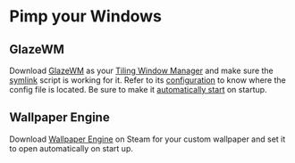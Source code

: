 # Pimp your Windows
## GlazeWM
Download [GlazeWM](https://github.com/lars-berger/GlazeWM/releases) as your [Tiling Window Manager](https://en.wikipedia.org/wiki/Tiling_window_manager) and make sure the [symlink](https://github.com/BosEriko/nvim/blob/master/lua/config/nvim/settings/symlink.lua) script is working for it. Refer to its [configuration](https://github.com/lars-berger/GlazeWM#configuration) to know where the config file is located. Be sure to make it [automatically start](../automatically-start.md) on startup.

## Wallpaper Engine
Download [Wallpaper Engine](https://store.steampowered.com/app/431960/Wallpaper_Engine/) on Steam for your custom wallpaper and set it to open automatically on start up.
